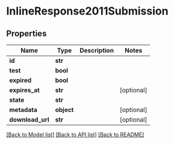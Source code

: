 # InlineResponse2011Submission

## Properties
Name | Type | Description | Notes
------------ | ------------- | ------------- | -------------
**id** | **str** |  |
**test** | **bool** |  |
**expired** | **bool** |  |
**expires_at** | **str** |  | [optional]
**state** | **str** |  |
**metadata** | **object** |  | [optional]
**download_url** | **str** |  | [optional]

[[Back to Model list]](../README.md#documentation-for-models) [[Back to API list]](../README.md#documentation-for-api-endpoints) [[Back to README]](../README.md)


